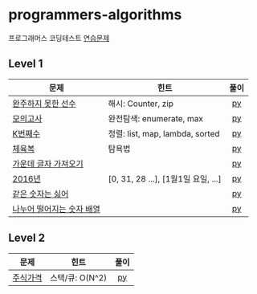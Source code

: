 # programmers-algorithms

프로그래머스 코딩테스트 [연습문제](https://programmers.co.kr/learn/challenges)

## Level 1
| 문제 | 힌트 | 풀이 |  
| ------------- | ------------- |:-------------:|
| [완주하지 못한 선수](https://programmers.co.kr/learn/courses/30/lessons/42576) | 해시: Counter, zip | [py](lv1/완주하지못한선수.py)|
| [모의고사](https://programmers.co.kr/learn/courses/30/lessons/42840) | 완전탐색: enumerate, max | [py](lv1/모의고사.py)|
| [K번째수](https://programmers.co.kr/learn/courses/30/lessons/42748) | 정렬: list, map, lambda, sorted | [py](lv1/K번째수.py)|
| [체육복](https://programmers.co.kr/learn/courses/30/lessons/42862) | 탐욕법 | [py](lv1/체육복.py)|
| [가운데 글자 가져오기](https://programmers.co.kr/learn/courses/30/lessons/12903) |  | [py](lv1/가운데글자가져오기.py)|
| [2016년](https://programmers.co.kr/learn/courses/30/lessons/12901) | [0, 31, 28 ...], [1월1일 요일, ...] | [py](lv1/2016년.py)|
| [같은 숫자는 싫어](https://programmers.co.kr/learn/courses/30/lessons/12906) |  | [py](lv1/같은숫자는싫어.py)|
| [나누어 떨어지는 숫자 배열](https://programmers.co.kr/learn/courses/30/lessons/12910) |  | [py](lv1/나누어떨어지는숫자배열.py)|

## Level 2

| 문제 | 힌트 | 풀이 |  
| ------------- | ------------- |:-------------:|
| [주식가격](https://programmers.co.kr/learn/courses/30/lessons/42584) | 스택/큐: O(N^2) | [py](lv2/주식가격.py)|
